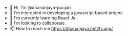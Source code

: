 - 👋 Hi, I’m @dhananjaya-poojari
- 👀 I’m interested in developing a javascript based project
- 🌱 I’m currently learning React Js
- 💞️ I’m looking to collaborate.
- 📫 How to reach me https://dhananjaya.netlify.app/

<!---
dhananjaya-poojari/dhananjaya-poojari is a ✨ special ✨ repository because its `README.md` (this file) appears on your GitHub profile.
You can click the Preview link to take a look at your changes.
--->
